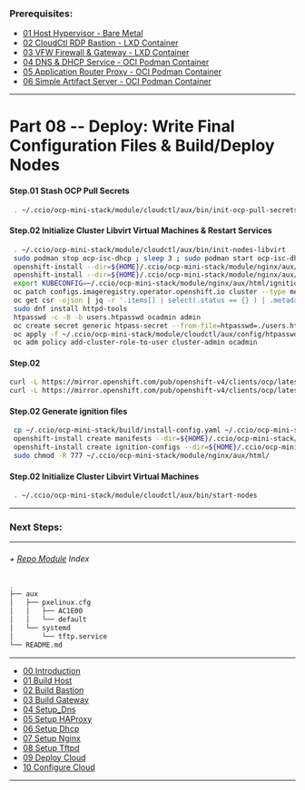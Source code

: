 ### Prerequisites:
  + [01 Host Hypervisor - Bare Metal]
  + [02 CloudCtl RDP Bastion - LXD Container]
  + [03 VFW Firewall & Gateway - LXD Container]
  + [04 DNS & DHCP Service			- OCI Podman Container]
  + [05 Application Router Proxy - OCI Podman Container]
  + [06 Simple Artifact Server - OCI Podman Container]
--------------------------------------------------------------------------------
    
# Part 08 -- Deploy: Write Final Configuration Files & Build/Deploy Nodes
####    Step.01 Stash OCP Pull Secrets
```sh
 . ~/.ccio/ocp-mini-stack/module/cloudctl/aux/bin/init-ocp-pull-secrets
```
####    Step.02 Initialize Cluster Libvirt Virtual Machines & Restart Services
```sh
 . ~/.ccio/ocp-mini-stack/module/cloudctl/aux/bin/init-nodes-libvirt
 sudo podman stop ocp-isc-dhcp ; sleep 3 ; sudo podman start ocp-isc-dhcp
 openshift-install --dir=${HOME}/.ccio/ocp-mini-stack/module/nginx/aux/html/ignition/ wait-for bootstrap-complete --log-level=debug
 openshift-install --dir=${HOME}/.ccio/ocp-mini-stack/module/nginx/aux/html/ignition/ wait-for install-complete --log-level=debug
 export KUBECONFIG=~/.ccio/ocp-mini-stack/module/nginx/aux/html/ignition/auth/kubeconfig
 oc patch configs.imageregistry.operator.openshift.io cluster --type merge --patch '{"spec":{"storage":{"emptyDir":{}}}}'
 oc get csr -ojson | jq -r '.items[] | select(.status == {} ) | .metadata.name' | xargs oc adm certificate approve
 sudo dnf install httpd-tools
 htpasswd -c -B -b users.htpasswd ocadmin admin
 oc create secret generic htpass-secret --from-file=htpasswd=./users.htpasswd -n openshift-config
 oc apply -f ~/.ccio/ocp-mini-stack/module/cloudctl/aux/config/htpasswd.yaml
 oc adm policy add-cluster-role-to-user cluster-admin ocadmin
```
####    Step.02 
```sh
curl -L https://mirror.openshift.com/pub/openshift-v4/clients/ocp/latest/openshift-install-linux-4.3.0.tar.gz | sudo tar xzvf - --directory /usr/local/bin/ openshift-install
curl -L https://mirror.openshift.com/pub/openshift-v4/clients/ocp/latest/openshift-client-linux-4.3.0.tar.gz | sudo tar xzvf - --directory /usr/local/bin/ kubectl oc
```
####    Step.02 Generate ignition files
```sh
 cp ~/.ccio/ocp-mini-stack/build/install-config.yaml ~/.ccio/ocp-mini-stack/module/nginx/aux/html/ignition
 openshift-install create manifests --dir=${HOME}/.ccio/ocp-mini-stack/module/nginx/aux/html/ignition/
 openshift-install create ignition-configs --dir=${HOME}/.ccio/ocp-mini-stack/module/nginx/aux/html/ignition/
 sudo chmod -R 777 ~/.ccio/ocp-mini-stack/module/nginx/aux/html/
```
####    Step.02 Initialize Cluster Libvirt Virtual Machines
```sh
 . ~/.ccio/ocp-mini-stack/module/cloudctl/aux/bin/start-nodes
```
    
    
---------------------------------------------------------------------------------
    
### Next Steps:
    
---------------------------------------------------------------------------------
    
######  + [Repo Module] Index
```sh
.
├── aux
│   ├── pxelinux.cfg
│   │   ├── AC1E00
│   │   └── default
│   └── systemd
│       └── tftp.service
└── README.md
```

<!-- Markdown link & img dfn's -->
[Repo Module]:/module/tftpd
[podman]: https://podman.io
[Alpine Linux]:https://alpinelinux.org/
[TFTPd]:http://freshmeat.sourceforge.net/projects/tftp-hpa/
[tftp-hpa]:http://freshmeat.sourceforge.net/projects/tftp-hpa/
[01 Host Hypervisor				- Bare Metal]:/01_HostSetup.md
[02 CloudCtl RDP Bastion		- LXD Container]:/02_CloudCTL.md
[03 VFW Firewall & Gateway		- LXD Container]:/03_Gateway.md
[04 DNS & DHCP Service			- OCI Podman Container]:/04_Dnsmasq.md
[05 Application Router Proxy	- OCI Podman Container]:/05_HAProxy.md
[06 Simple Artifact Server		- OCI Podman Container]:/06_Nginx.md
[07 TFTP Boot Artifact Server	- OCI Podman Container]:/07_Tftpd.md
[08 Deploy OpenShift Red Hat CoreOS Nodes]:/08_DeployNodes.md
--------------------------------------------------------------------------------
  + [00 Introduction]
  + [01 Build Host]
  + [02 Build Bastion]
  + [03 Build Gateway]
  + [04 Setup_Dns]
  + [05 Setup HAProxy]
  + [06 Setup Dhcp]
  + [07 Setup Nginx]
  + [08 Setup Tftpd]
  + [09 Deploy Cloud]
  + [10 Configure Cloud]
--------------------------------------------------------------------------------
[00 Introduction]:/00_Introduction.md
<!-- Markdown link & img dfn's -->
[00 Introduction]:/00_Introduction.md
[01 Build Host]:/01_Build_Host.md
[02 Build Bastion]:/02_Build_Bastion.md
[03 Build Gateway]:/03_Build_Gateway.md
[04 Setup_Dns]:/04_Setup_DNS.md
[05 Setup HAProxy]:/05_Setup_HAProxy.md
[06 Setup Dhcp]:/06_Setup_DHCP.md
[07 Setup Nginx]:/07_Setup_Nginx.md
[08 Setup Tftpd]:/08_Setup_Tftpd.md
[09 Deploy Cloud]:/09_Deploy_Cloud.md
[10 Configure Cloud]:/10_Configure_Cloud.md
